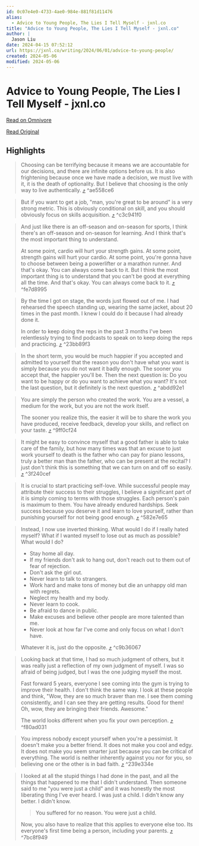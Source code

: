 ```yaml
---
id: 0c07e4e0-4733-4ae0-984e-881f81d11476
alias:
  - Advice to Young People, The Lies I Tell Myself - jxnl.co
title: "Advice to Young People, The Lies I Tell Myself - jxnl.co"
author: |
  Jason Liu
date: 2024-04-15 07:52:12
url: https://jxnl.co/writing/2024/06/01/advice-to-young-people/
created: 2024-05-06
modified: 2024-05-06
---
```


# Advice to Young People, The Lies I Tell Myself - jxnl.co

[Read on Omnivore](https://omnivore.app/me/https-jxnl-co-writing-2024-06-01-advice-to-young-people-18ee0870ae7)

[Read Original](https://jxnl.co/writing/2024/06/01/advice-to-young-people/)

## Highlights

> Choosing can be terrifying because it means we are accountable for our decisions, and there are infinite options before us. It is also frightening because once we have made a decision, we must live with it, it is the death of optionality. But I believe that choosing is the only way to live authentically. [⤴️](https://omnivore.app/me/https-jxnl-co-writing-2024-06-01-advice-to-young-people-18ee0870ae7#ae558ce6-0c74-477e-bf90-c354318e4bfb)  ^ae558ce6

> But if you want to get a job, "man, you're great to be around" is a very strong metric. This is obviously conditional on skill, and you should obviously focus on skills acquisition. [⤴️](https://omnivore.app/me/https-jxnl-co-writing-2024-06-01-advice-to-young-people-18ee0870ae7#c3c941f0-01b0-48a1-bb62-3de8a5698013)  ^c3c941f0

> And just like there is an off-season and on-season for sports, I think there's an off-season and on-season for learning. And I think that's the most important thing to understand.
> 
> At some point, cardio will hurt your strength gains. At some point, strength gains will hurt your cardio. At some point, you're gonna have to choose between being a powerlifter or a marathon runner. And that's okay. You can always come back to it. But I think the most important thing is to understand that you can't be good at everything all the time. And that's okay. You can always come back to it. [⤴️](https://omnivore.app/me/https-jxnl-co-writing-2024-06-01-advice-to-young-people-18ee0870ae7#fe7d8995-10d8-4059-b3b5-6a8e68d7bebd)  ^fe7d8995

> By the time I got on stage, the words just flowed out of me. I had rehearsed the speech standing up, wearing the same jacket, about 20 times in the past month. I knew I could do it because I had already done it.
> 
> In order to keep doing the reps in the past 3 months I've been relentlessly trying to find podcasts to speak on to keep doing the reps and practicing. [⤴️](https://omnivore.app/me/https-jxnl-co-writing-2024-06-01-advice-to-young-people-18ee0870ae7#23bb89f3-8158-4e8f-ae8a-ce207568df19)  ^23bb89f3

> In the short term, you would be much happier if you accepted and admitted to yourself that the reason you don't have what you want is simply because you do not want it badly enough. The sooner you accept that, the happier you'll be. Then the next question is: Do you want to be happy or do you want to achieve what you want? It's not the last question, but it definitely is the next question. [⤴️](https://omnivore.app/me/https-jxnl-co-writing-2024-06-01-advice-to-young-people-18ee0870ae7#abdd92e1-2860-4bfe-9fd2-809730c271e1)  ^abdd92e1

> You are simply the person who created the work. You are a vessel, a medium for the work, but you are not the work itself.
> 
> The sooner you realize this, the easier it will be to share the work you have produced, receive feedback, develop your skills, and reflect on your taste. [⤴️](https://omnivore.app/me/https-jxnl-co-writing-2024-06-01-advice-to-young-people-18ee0870ae7#9ff0cf24-a3d3-4907-a692-a2f4e55305a7)  ^9ff0cf24

> It might be easy to convince myself that a good father is able to take care of the family, but how many times was that an excuse to just work yourself to death is the father who can pay for piano lessons, truly a better man than the father, who can be present at the recital? I just don't think this is something that we can turn on and off so easily. [⤴️](https://omnivore.app/me/https-jxnl-co-writing-2024-06-01-advice-to-young-people-18ee0870ae7#3f240cef-173e-42c0-b63e-216b797bc949)  ^3f240cef

> It is crucial to start practicing self-love. While successful people may attribute their success to their struggles, I believe a significant part of it is simply coming to terms with those struggles. Each person's pain is maximum to them. You have already endured hardships. Seek success because you deserve it and learn to love yourself, rather than punishing yourself for not being good enough. [⤴️](https://omnivore.app/me/https-jxnl-co-writing-2024-06-01-advice-to-young-people-18ee0870ae7#582e7e65-b125-436f-9136-ed65253c6866)  ^582e7e65

> Instead, I now use inverted thinking. What would I do if I really hated myself? What if I wanted myself to lose out as much as possible? What would I do?
> 
> * Stay home all day.
> * If my friends don't ask to hang out, don't reach out to them out of fear of rejection.
> * Don't ask the girl out.
> * Never learn to talk to strangers.
> * Work hard and make tons of money but die an unhappy old man with regrets.
> * Neglect my health and my body.
> * Never learn to cook.
> * Be afraid to dance in public.
> * Make excuses and believe other people are more talented than me.
> * Never look at how far I've come and only focus on what I don't have.
> 
> Whatever it is, just do the opposite. [⤴️](https://omnivore.app/me/https-jxnl-co-writing-2024-06-01-advice-to-young-people-18ee0870ae7#c9b36067-fd15-430e-bb52-da3188071888)  ^c9b36067

> Looking back at that time, I had so much judgment of others, but it was really just a reflection of my own judgment of myself. I was so afraid of being judged, but I was the one judging myself the most.
> 
> Fast forward 5 years, everyone I see coming into the gym is trying to improve their health. I don't think the same way. I look at these people and think, "Wow, they are so much braver than me. I see them coming consistently, and I can see they are getting results. Good for them! Oh, wow, they are bringing their friends. Awesome."
> 
> The world looks different when you fix your own perception. [⤴️](https://omnivore.app/me/https-jxnl-co-writing-2024-06-01-advice-to-young-people-18ee0870ae7#f80ad031-c8f5-4287-8f5d-a812a7cb0150)  ^f80ad031

> You impress nobody except yourself when you're a pessimist. It doesn't make you a better friend. It does not make you cool and edgy. It does not make you seem smarter just because you can be critical of everything. The world is neither inherently against you nor for you, so believing one or the other is in bad faith. [⤴️](https://omnivore.app/me/https-jxnl-co-writing-2024-06-01-advice-to-young-people-18ee0870ae7#239e334e-3c68-428e-95b3-c608f76a66f0)  ^239e334e

> I looked at all the stupid things I had done in the past, and all the things that happened to me that I didn't understand. Then someone said to me "you were just a child" and it was honestly the most liberating thing I've ever heard. I was just a child. I didn't know any better. I didn't know.
> 
> > You suffered for no reason. You were just a child.
> 
> Now, you also have to realize that this applies to everyone else too. Its everyone's first time being a person, including your parents. [⤴️](https://omnivore.app/me/https-jxnl-co-writing-2024-06-01-advice-to-young-people-18ee0870ae7#7bc8f949-4984-4939-98c5-69584d5a85a7)  ^7bc8f949

